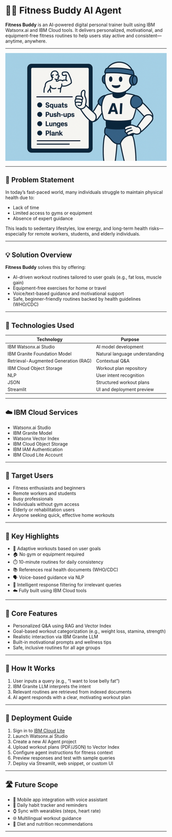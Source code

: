 

# 🏋️‍♂️ Fitness Buddy AI Agent

**Fitness Buddy** is an AI-powered digital personal trainer built using IBM Watsonx.ai and IBM Cloud tools. It delivers personalized, motivational, and equipment-free fitness routines to help users stay active and consistent—anytime, anywhere.

---

![Fitness Buddy AI](fitness_ai.png)


---

## 🧩 Problem Statement

In today’s fast-paced world, many individuals struggle to maintain physical health due to:

- Lack of time  
- Limited access to gyms or equipment  
- Absence of expert guidance  

This leads to sedentary lifestyles, low energy, and long-term health risks—especially for remote workers, students, and elderly individuals.

---

## 💡 Solution Overview

**Fitness Buddy** solves this by offering:

- AI-driven workout routines tailored to user goals (e.g., fat loss, muscle gain)  
- Equipment-free exercises for home or travel  
- Voice/text-based guidance and motivational support  
- Safe, beginner-friendly routines backed by health guidelines (WHO/CDC)

---

## 🧠 Technologies Used

| Technology | Purpose |
|------------|---------|
| IBM Watsonx.ai Studio | AI model development |
| IBM Granite Foundation Model | Natural language understanding |
| Retrieval-Augmented Generation (RAG) | Contextual Q&A |
| IBM Cloud Object Storage | Workout plan repository |
| NLP | User intent recognition |
| JSON | Structured workout plans |
| Streamlit | UI and deployment preview |

---

## ☁️ IBM Cloud Services

- Watsonx.ai Studio  
- IBM Granite Model  
- Watsonx Vector Index  
- IBM Cloud Object Storage  
- IBM IAM Authentication  
- IBM Cloud Lite Account

---

## 👥 Target Users

- Fitness enthusiasts and beginners  
- Remote workers and students  
- Busy professionals  
- Individuals without gym access  
- Elderly or rehabilitation users  
- Anyone seeking quick, effective home workouts

---

## 🌟 Key Highlights

- 🔄 Adaptive workouts based on user goals  
- 🏠 No gym or equipment required  
- ⏱️ 10-minute routines for daily consistency  
- 📚 References real health documents (WHO/CDC)  
- 🗣️ Voice-based guidance via NLP  
- 🧠 Intelligent response filtering for irrelevant queries  
- ☁️ Fully built using IBM Cloud tools

---

## 🧪 Core Features

- Personalized Q&A using RAG and Vector Index  
- Goal-based workout categorization (e.g., weight loss, stamina, strength)  
- Realistic interaction via IBM Granite LLM  
- Built-in motivational prompts and wellness tips  
- Safe, inclusive routines for all age groups

---

## 🚀 How It Works

1. User inputs a query (e.g., “I want to lose belly fat”)  
2. IBM Granite LLM interprets the intent  
3. Relevant routines are retrieved from indexed documents  
4. AI agent responds with a clear, motivating workout plan

---

## 🧰 Deployment Guide

1. Sign in to [IBM Cloud Lite](https://cloud.ibm.com)  
2. Launch Watsonx.ai Studio  
3. Create a new AI Agent project  
4. Upload workout plans (PDF/JSON) to Vector Index  
5. Configure agent instructions for fitness context  
6. Preview responses and test with sample queries  
7. Deploy via Streamlit, web snippet, or custom UI

---

## 🛣️ Future Scope

- 📱 Mobile app integration with voice assistant  
- 📆 Daily habit tracker and reminders  
- ⌚ Sync with wearables (steps, heart rate)  
- 🌐 Multilingual workout guidance  
- 🥗 Diet and nutrition recommendations

---

